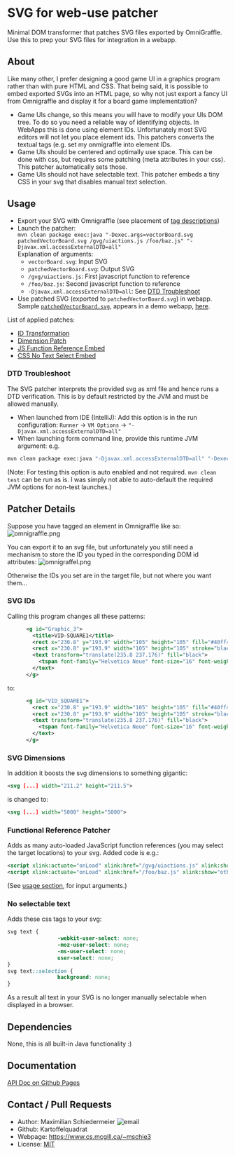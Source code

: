 # SVG for web-use patcher

Minimal DOM transformer that patches SVG files exported by OmniGraffle. Use this to prep your SVG files for integration in a webapp.

## About

Like many other, I prefer designing a good game UI in a graphics program rather than with pure HTML and CSS.
That being said, it is possible to embed exported SVGs into an HTML page, so why not just export a fancy UI from Omnigraffle and display it for a board game implementation?

 * Game UIs change, so this means you will have to modify your UIs DOM tree. To do so you need a reliable way of identifying objects. In WebApps this is done using element IDs. Unfortunately most SVG editors will not let you place element ids. This patchers converts the textual tags (e.g. set my onmigraffle into element IDs.
 * Game UIs should be centered and optimally use space. This can be done with css, but requires some patching (meta attributes in your css). This patcher automatically sets those.
 * Game UIs should not have selectable text. This patcher embeds a tiny CSS in your svg that disables manual text selection.

## Usage

 * Export your SVG with Omnigraffle (see placement of [tag descriptions](#how-it-works))
 * Launch the patcher:  
 ```mvn clean package exec:java "-Dexec.args=vectorBoard.svg patchedVectorBoard.svg /gvg/uiactions.js /foo/baz.js" "-Djavax.xml.accessExternalDTD=all"```  
 Explanation of arguments:
      * ```vectorBoard.svg```: Input SVG
      * ```patchedVectorBoard.svg```: Output SVG
      * ```/gvg/uiactions.js```: First javascript function to reference
      * ```/foo/baz.js```: Second javascript function to reference
      * ```-Djavax.xml.accessExternalDTD=all```: See [DTD Troubleshoot](#dtd-troubleshoot)
 * Use patched SVG (exported to ```patchedVectorBoard.svg```) in webapp.  
 Sample [```patchedVectorBoard.svg```](patchedVectorBoard.svg), appears in a demo webapp, [here](https://github.com/kartoffelquadrat/GenericVectorGame).

List of applied patches:
 * [ID Transformation](#svg-ids)
 * [Dimension Patch](#svg-dimensions)
 * [JS Function Reference Embed](#functional-reference-patcher)
 * [CSS No Text Select Embed](#no-selectable-text)

### DTD Troubleshoot

The SVG patcher interprets the provided svg as xml file and hence runs a DTD verification. This is by default restricted by the JVM and must be allowed manually.

 * When launched from IDE (IntelliJ): Add this option is in the run configuration: ```Runner``` -> ```VM Options``` -> ```"-Djavax.xml.accessExternalDTD=all"```
 * When launching form command line, provide this runtime JVM argument: e.g.  
```bash
mvn clean package exec:java "-Djavax.xml.accessExternalDTD=all" "-Dexec.args=vectorBoard.svg patchedVectorBoard.svg /gvg/uiactions.js /foo/baz.js"
```  
(Note: For testing this option is auto enabled and not required. ```mvn clean test``` can be run as is. I was simply not able to auto-default the required JVM options for non-test launches.)
  
## Patcher Details

Suppose you have tagged an element in Omnigraffle like so:  
![omnigraffle.png](markdown/omnigraffle.png)

You can export it to an svg file, but unfortunately you still need a mechanism to store the ID you typed in the corresponding DOM id attributes:
![omnigraffel.png](markdown/export.png)

Otherwise the IDs you set are in the target file, but not where you want them... 

### SVG IDs

Calling this program changes all these patterns:  
```xml
      <g id="Graphic_3">
        <title>VID-SQUARE1</title>
        <rect x="230.8" y="193.9" width="105" height="105" fill="#40ff40"/>
        <rect x="230.8" y="193.9" width="105" height="105" stroke="black" stroke-linecap="round" stroke-linejoin="round" stroke-width="1"/>
        <text transform="translate(235.8 237.176)" fill="black">
          <tspan font-family="Helvetica Neue" font-size="16" font-weight="400" fill="black" x="34.156" y="15">361</tspan>
        </text>
      </g>
```

to:  
```xml
      <g id="VID_SQUARE1">
        <rect x="230.8" y="193.9" width="105" height="105" fill="#40ff40"/>
        <rect x="230.8" y="193.9" width="105" height="105" stroke="black" stroke-linecap="round" stroke-linejoin="round" stroke-width="1"/>
        <text transform="translate(235.8 237.176)" fill="black">
          <tspan font-family="Helvetica Neue" font-size="16" font-weight="400" fill="black" x="34.156" y="15">361</tspan>
        </text>
      </g>
```

### SVG Dimensions

In addition it boosts the svg dimensions to something gigantic:
```xml
<svg [...] width="211.2" height="211.5">
```

is changed to:  
```xml
<svg [...] width="5000" height="5000">
```

### Functional Reference Patcher

Adds as many auto-loaded JavaScript function references (you may select the target locations) to your svg.
Added code is e.g.:  
```svg
<script xlink:actuate="onLoad" xlink:href="/gvg/uiactions.js" xlink:show="other" xlink:type="simple"/>
<script xlink:actuate="onLoad" xlink:href="/foo/baz.js" xlink:show="other" xlink:type="simple"/>
```

(See [usage section](#usage), for input arguments.)

### No selectable text

Adds these css tags to your svg:  
```css
svg text {
                -webkit-user-select: none;
                -moz-user-select: none;
                -ms-user-select: none;
                user-select: none;
}
svg text::selection {
                background: none;
}
```

As a result all text in your SVG is no longer manually selectable when displayed in a browser.

## Dependencies

None, this is all built-in Java functionality  :)

## Documentation

[API Doc on Github Pages](https://kartoffelquadrat.github.io/SvgPatcher/)

## Contact / Pull Requests

 * Author: Maximilian Schiedermeier ![email](markdown/email.png)
 * Github: Kartoffelquadrat
 * Webpage: https://www.cs.mcgill.ca/~mschie3
 * License: [MIT](https://opensource.org/licenses/MIT)


